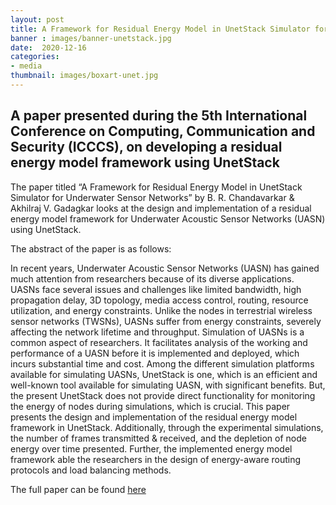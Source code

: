 ```yaml
---
layout: post
title: A Framework for Residual Energy Model in UnetStack Simulator for Underwater Sensor Networks
banner : images/banner-unetstack.jpg
date:  2020-12-16
categories:
- media
thumbnail: images/boxart-unet.jpg
---
```

## A paper presented during the 5th International Conference on Computing, Communication and Security (ICCCS), on developing a residual energy model framework using UnetStack

The paper titled “A Framework for Residual Energy Model in UnetStack Simulator for Underwater Sensor Networks” by B. R. Chandavarkar & Akhilraj V. Gadagkar looks at the design and implementation of a residual energy model framework for Underwater Acoustic Sensor Networks (UASN) using UnetStack.

The abstract of the paper is as follows:

In recent years, Underwater Acoustic Sensor Networks (UASN) has gained much attention from researchers because of its diverse applications. UASNs face several issues and challenges like limited bandwidth, high propagation delay, 3D topology, media access control, routing, resource utilization, and energy constraints. Unlike the nodes in terrestrial wireless sensor networks (TWSNs), UASNs suffer from energy constraints, severely affecting the network lifetime and throughput. Simulation of UASNs is a common aspect of researchers. It facilitates analysis of the working and performance of a UASN before it is implemented and deployed, which incurs substantial time and cost. Among the different simulation platforms available for simulating UASNs, UnetStack is one, which is an efficient and well-known tool available for simulating UASN, with significant benefits. But, the present UnetStack does not provide direct functionality for monitoring the energy of nodes during simulations, which is crucial. This paper presents the design and implementation of the residual energy model framework in UnetStack. Additionally, through the experimental simulations, the number of frames transmitted & received, and the depletion of node energy over time presented. Further, the implemented energy model framework able the researchers in the design of energy-aware routing protocols and load balancing methods.

The full paper can be found [here](https://ieeexplore.ieee.org/abstract/document/9277035)

